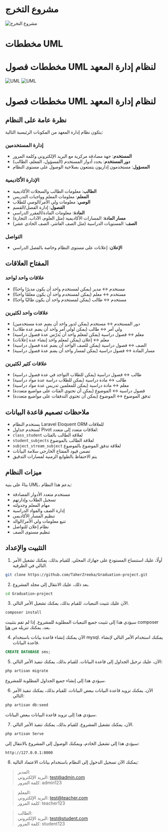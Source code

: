 # مشروع التخرج

![ مشروع التخرج](https://github.com/TaherZreeka/Graduation-Project/blob/main/public/assets/img/first_page.png)
# مخططات UML 
# مخططات فصول UML لنظام إدارة المعهد


![  UML](https://github.com/TaherZreeka/Graduation-Project/blob/main/docs/sql.png)
![ UML](https://github.com/TaherZreeka/Graduation-Project/blob/main/docs/uml_class_diagram.png)


# مخططات فصول UML لنظام إدارة المعهد

## نظرة عامة على النظام

يتكون نظام إدارة المعهد من المكونات الرئيسية التالية:

### إدارة المستخدمين
- **المستخدم**: جهة مصادقة مركزية مع البريد الإلكتروني وكلمة المرور
- **دور المستخدم**: يحدد أدوار المستخدم (المسؤول، المعلم، الطالب)
- **المسؤول**: مستخدمون إداريون يتمتعون بصلاحية الوصول على مستوى النظام

### الإدارة الأكاديمية
- **الطالب**: معلومات الطالب والسجلات الأكاديمية
- **المعلم**: معلومات المعلم وواجبات التدريس
- **الوصي**: معلومات ولي الأمر/الوصي للطلاب
- **الفصول**: إدارة الفصل/القسم
- **المادة**: معلومات المادة/المقرر الدراسي
- **مسار المادة**: المسارات الأكاديمية (مثل العلوم، الآداب، التجارة)
- **الصف**: المستويات الدراسية (مثل الصف العاشر، الصف الحادي عشر)

### التواصل
- **الإعلان**: إعلانات على مستوى النظام وخاصة بالفصل الدراسي

## المفتاح العلاقات

### علاقات واحد لواحد
- مستخدم ↔ مدير (يمكن لمستخدم واحد أن يكون مديرًا واحدًا)
- مستخدم ↔ معلم (يمكن لمستخدم واحد أن يكون معلمًا واحدًا)
- مستخدم ↔ طالب (يمكن لمستخدم واحد أن يكون طالبًا واحدًا)

### علاقات واحد لكثيرين
- دور المستخدم ↔ مستخدم (يمكن لدور واحد أن يضم عدة مستخدمين)
- ولي أمر ↔ طالب (يمكن لولي أمر واحد أن يضم عدة طلاب)
- معلم ↔ فصول دراسية (يمكن لمعلم واحد أن يُدرّس عدة فصول دراسية)
- معلم ↔ إعلان (يمكن لمعلم واحد إنشاء عدة إعلانات)
- الصف ↔ فصول دراسية (يمكن للصف الواحد أن يضم عدة فصول دراسية)
- مسار المادة ↔ فصول دراسية (يمكن لمسار واحد أن يضم عدة فصول دراسية)

### علاقات كثير لكثيرين
- طالب ↔ فصول دراسية (يمكن للطلاب التواجد في عدة فصول دراسية)
- طالب ↔ مادة دراسية (يمكن للطلاب دراسة عدة مواد دراسية)
- معلم ↔ مادة دراسية (يمكن للمعلمين تدريس عدة مواد دراسية)
- فصول دراسية ↔ الموضوع (يمكن أن تحتوي الفئات على مواضيع متعددة)
- تدفق الموضوع ↔ الموضوع (يمكن أن تحتوي التدفقات على مواضيع متعددة)

## ملاحظات تصميم قاعدة البيانات

- يستخدم النظام Laravel Eloquent ORM للعلاقات
- تُستخدم جداول Pivot لعلاقات متعدد إلى متعدد:
- `class_student` لعلاقة الطالب بالفئات
- `student_subjects` لعلاقة الطالب بالموضوع
- `subject_stream_subject` لعلاقة تدفق الموضوع بالموضوع
- تضمن قيود المفتاح الخارجي سلامة البيانات
- يتم الاحتفاظ بالطوابع الزمنية لمسارات التدقيق


## ميزات النظام

بناءً على بنية UML، يدعم هذا النظام:
- مستخدم متعدد الأدوار المصادقة
- تسجيل الطلاب وإدارتهم
- مهام المعلم وجدولته
- إدارة الصف والمواد الدراسية
- تنظيم المسار الأكاديمي
- تتبع معلومات ولي الأمر/الوالد
- نظام إعلان للتواصل
- تنظيم مستوى الصف
## التثبيت والإعداد
1. أولًا، عليك استنساخ المستودع على جهازك المحلي. للقيام بذلك، يمكنك تشغيل الأمر التالي في الطرفية.
```bash
git clone https://github.com/TaherZreeka/Graduation-project.git
```

2. بعد ذلك، عليك الانتقال إلى مجلد المشروع.
```bash
cd Graduation-project
```

3. الآن عليك تثبيت التبعيات. للقيام بذلك، يمكنك تشغيل الأمر التالي.
```bash
composer install
```
سيؤدي هذا إلى تثبيت جميع التبعيات المطلوبة للمشروع. إذا لم تقم بتثبيت composer بعد، يمكنك تنزيله من [هنا](https://getcomposer.org/download/).

4. الآن يمكنك إنشاء قاعدة بيانات باستخدام mysql. يمكنك استخدام الأمر التالي لإنشاء قاعدة البيانات.
```sql
CREATE DATABASE sms;
```

5. الآن، عليك ترحيل الجداول إلى قاعدة البيانات. للقيام بذلك، يمكنك تنفيذ الأمر التالي:
```bash
php artisan migrate
```
سيؤدي هذا إلى إنشاء جميع الجداول المطلوبة للمشروع.

6. الآن، يمكنك تزويد قاعدة البيانات ببعض البيانات. للقيام بذلك، يمكنك تنفيذ الأمر التالي:
```bash
php artisan db:seed
```
سيؤدي هذا إلى تزويد قاعدة البيانات ببعض البيانات.

7. الآن، يمكنك تشغيل المشروع. للقيام بذلك، يمكنك تنفيذ الأمر التالي.
```bash
php artisan Serve
```
سيؤدي هذا إلى تشغيل الخادم، ويمكنك الوصول إلى المشروع بالانتقال إلى:
```
http://127.0.0.1:8000
```

8. يمكنك الآن تسجيل الدخول إلى النظام باستخدام بيانات الاعتماد التالية:

> المدير:<br>
البريد الإلكتروني: test@admin.com<br>
كلمة المرور: admin123

> المعلم:<br>
البريد الإلكتروني: test@teacher.com<br>
كلمة المرور: teacher123

> الطالب:<br>
البريد الإلكتروني: test@student.com<br>
كلمة المرور: student123





